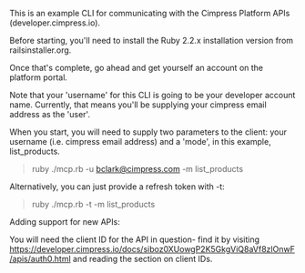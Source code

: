 This is an example CLI for communicating with the Cimpress Platform APIs (developer.cimpress.io). 

Before starting, you'll need to install the Ruby 2.2.x installation version from railsinstaller.org. 

Once that's complete, go ahead and get yourself an account on the platform portal. 

Note that your 'username' for this CLI is going to be your developer account name. Currently, that means you'll be 
supplying your cimpress email address as the 'user'.  

When you start,  you will need to supply two parameters to the client: your username (i.e. cimpress email address) and a 'mode', in this 
example, list_products. 

> ruby ./mcp.rb -u bclark@cimpress.com -m list_products

Alternatively, you can just provide a refresh token with -t: 

> ruby ./mcp.rb -t <token> -m list_products


Adding support for new APIs: 

You will need the client ID for the API in question- find it by visiting https://developer.cimpress.io/docs/siboz0XUowgP2K5GkgViQ8aVf8zlOnwF/apis/auth0.html and reading the section on client IDs. 
